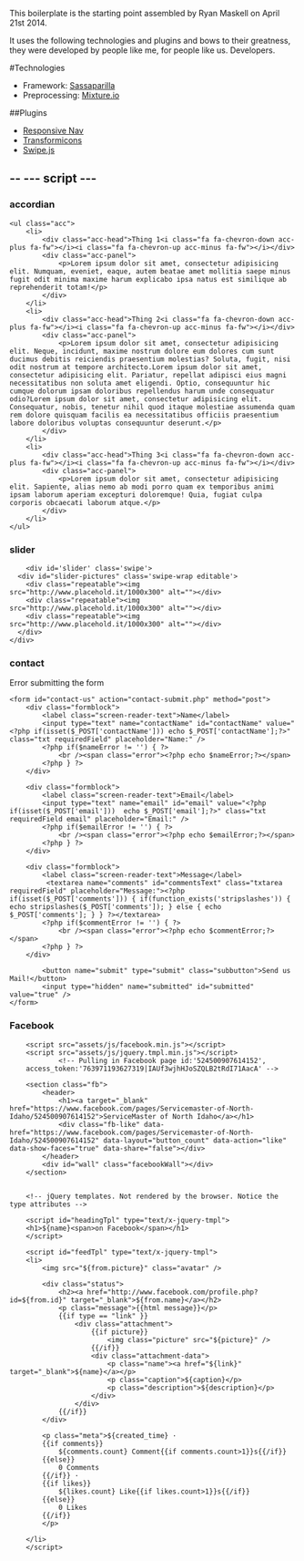 This boilerplate is the starting point assembled by Ryan Maskell on April 21st 2014.

It uses the following technologies and plugins and bows to their greatness, they were developed by people like me, for people like us. Developers.

#Technologies

+ Framework: [Sassaparilla](http://sass.fffunction.co)
+ Preprocessing: [Mixture.io](http://mixture.io)

##Plugins

+ [Responsive Nav](http://www.responsive-nav.com)
+ [Transformicons](http://sarasoueidan.com/blog/navicon-transformicons/)
+ [Swipe.js](http://www.swipejs.com)

--
--- script ---
--

<script type="text/javascript">
		var elem = document.getElementById('slider');
		
		window.mySwipe = Swipe(elem, {
		  	auto: 6000,
		});
</script>

<script type="text/javascript">
		<!--//--><![CDATA[//><!--
		$(document).ready(function() {
		$('form#contact-us').submit(function() {
		  $('form#contact-us .error').remove();
		  var hasError = false;
		  $('.requiredField').each(function() {
		    if($.trim($(this).val()) == '') {
		      var labelText = $(this).prev('label').text();
		      $(this).parent().append('<span style="display: block;" class="error">You forgot to enter your '+labelText+'.</span>');
		      $(this).addClass('inputError');
		      hasError = true;
		    } else if($(this).hasClass('email')) {
		      var emailReg = /^([\w-\.]+@([\w-]+\.)+[\w-]{2,4})?$/;
		      if(!emailReg.test($.trim($(this).val()))) {
		        var labelText = $(this).prev('label').text();
		        $(this).parent().append('<span class="error">Sorry! You\'ve entered an invalid '+labelText+'.</span>');
		        $(this).addClass('inputError');
		        hasError = true;
		      }
		    }
		  });
		  if(!hasError) {
		    var formInput = $(this).serialize();
		    $.post($(this).attr('action'),formInput, function(data){
		      $('form#contact-us').slideUp("fast", function() {          
		        $(this).before('<p>Thanks for the message! We\'ll get back to you as soon as we can.</p>');
		      });
		    });
		  }
		  
		  return false; 
		});
		});
		//-->!]]>
</script>

### accordian

<script src="_/js/responsive-accordion.min.js"></script>

	<ul class="acc">
		<li>
			<div class="acc-head">Thing 1<i class="fa fa-chevron-down acc-plus fa-fw"></i><i class="fa fa-chevron-up acc-minus fa-fw"></i></div>
			<div class="acc-panel">
				<p>Lorem ipsum dolor sit amet, consectetur adipisicing elit. Numquam, eveniet, eaque, autem beatae amet mollitia saepe minus fugit odit minima maxime harum explicabo ipsa natus est similique ab reprehenderit totam!</p>
			</div>
		</li>
		<li>
			<div class="acc-head">Thing 2<i class="fa fa-chevron-down acc-plus fa-fw"></i><i class="fa fa-chevron-up acc-minus fa-fw"></i></div>
			<div class="acc-panel">
				<p>Lorem ipsum dolor sit amet, consectetur adipisicing elit. Neque, incidunt, maxime nostrum dolore eum dolores cum sunt ducimus debitis reiciendis praesentium molestias? Soluta, fugit, nisi odit nostrum at tempore architecto.Lorem ipsum dolor sit amet, consectetur adipisicing elit. Pariatur, repellat adipisci eius magni necessitatibus non soluta amet eligendi. Optio, consequuntur hic cumque dolorum ipsam doloribus repellendus harum unde consequatur odio?Lorem ipsum dolor sit amet, consectetur adipisicing elit. Consequatur, nobis, tenetur nihil quod itaque molestiae assumenda quam rem dolore quisquam facilis ea necessitatibus officiis praesentium labore doloribus voluptas consequuntur deserunt.</p>
			</div>
		</li>
		<li>
			<div class="acc-head">Thing 3<i class="fa fa-chevron-down acc-plus fa-fw"></i><i class="fa fa-chevron-up acc-minus fa-fw"></i></div>
			<div class="acc-panel">
				<p>Lorem ipsum dolor sit amet, consectetur adipisicing elit. Sapiente, alias nemo ab modi porro quam ex temporibus animi ipsam laborum aperiam excepturi doloremque! Quia, fugiat culpa corporis obcaecati laborum atque.</p>
			</div>
		</li>
	</ul>


### slider

<script src="_/js/swipe.min.js"></script>

		<div id='slider' class='swipe'>
	  <div id="slider-pictures" class='swipe-wrap editable'>
	    <div class="repeatable"><img src="http://www.placehold.it/1000x300" alt=""></div>
	    <div class="repeatable"><img src="http://www.placehold.it/1000x300" alt=""></div>
	    <div class="repeatable"><img src="http://www.placehold.it/1000x300" alt=""></div>
	  </div>
	</div>

### contact

<div class="row" id="contact">
	<?php if(isset($hasError) || isset($captchaError) ) { ?>
        <p class="alert">Error submitting the form</p>
    <?php } ?>

	<form id="contact-us" action="contact-submit.php" method="post">
		<div class="formblock">
			<label class="screen-reader-text">Name</label>
			<input type="text" name="contactName" id="contactName" value="<?php if(isset($_POST['contactName'])) echo $_POST['contactName'];?>" class="txt requiredField" placeholder="Name:" />
			<?php if($nameError != '') { ?>
				<br /><span class="error"><?php echo $nameError;?></span> 
			<?php } ?>
		</div>
        
		<div class="formblock">
			<label class="screen-reader-text">Email</label>
			<input type="text" name="email" id="email" value="<?php if(isset($_POST['email']))  echo $_POST['email'];?>" class="txt requiredField email" placeholder="Email:" />
			<?php if($emailError != '') { ?>
				<br /><span class="error"><?php echo $emailError;?></span>
			<?php } ?>
		</div>
        
		<div class="formblock">
			<label class="screen-reader-text">Message</label>
			 <textarea name="comments" id="commentsText" class="txtarea requiredField" placeholder="Message:"><?php if(isset($_POST['comments'])) { if(function_exists('stripslashes')) { echo stripslashes($_POST['comments']); } else { echo $_POST['comments']; } } ?></textarea>
			<?php if($commentError != '') { ?>
				<br /><span class="error"><?php echo $commentError;?></span> 
			<?php } ?>
		</div>
        
			<button name="submit" type="submit" class="subbutton">Send us Mail!</button>
			<input type="hidden" name="submitted" id="submitted" value="true" />
	</form>			
</div>

### Facebook
		<script src="assets/js/facebook.min.js"></script>
		<script src="assets/js/jquery.tmpl.min.js"></script>
				<!-- Pulling in Facebook page id:'524500907614152',
		access_token:'763971193627319|IAUf3wjhHJoSZQLB2tRdI71AacA' -->
		
		<section class="fb">
			<header>
				<h1><a target="_blank" href="https://www.facebook.com/pages/Servicemaster-of-North-Idaho/524500907614152">ServiceMaster of North Idaho</a></h1>
				<div class="fb-like" data-href="https://www.facebook.com/pages/Servicemaster-of-North-Idaho/524500907614152" data-layout="button_count" data-action="like" data-show-faces="true" data-share="false"></div>
			</header>
			<div id="wall" class="facebookWall"></div>
		</section>

		
		<!-- jQuery templates. Not rendered by the browser. Notice the type attributes -->

		<script id="headingTpl" type="text/x-jquery-tmpl">
		<h1>${name}<span>on Facebook</span></h1>
		</script>

		<script id="feedTpl" type="text/x-jquery-tmpl">
		<li>
			<img src="${from.picture}" class="avatar" />
			
			<div class="status">
				<h2><a href="http://www.facebook.com/profile.php?id=${from.id}" target="_blank">${from.name}</a></h2>
				<p class="message">{{html message}}</p>
				{{if type == "link" }}
					<div class="attachment">
						{{if picture}}
							<img class="picture" src="${picture}" />
						{{/if}}
						<div class="attachment-data">
							<p class="name"><a href="${link}" target="_blank">${name}</a></p>
							<p class="caption">${caption}</p>
							<p class="description">${description}</p>
						</div>
					</div>
				{{/if}}
			</div>
			
			<p class="meta">${created_time} · 
			{{if comments}}
				${comments.count} Comment{{if comments.count>1}}s{{/if}}
			{{else}}
				0 Comments
			{{/if}} · 
			{{if likes}}
				${likes.count} Like{{if likes.count>1}}s{{/if}}
			{{else}}
				0 Likes
			{{/if}}
			</p>
			
		</li>
		</script>
